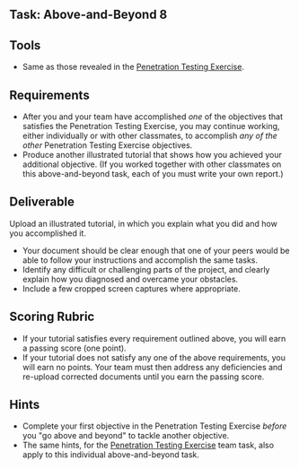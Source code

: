 ## Task: Above-and-Beyond 8

## Tools
- Same as those revealed in the [Penetration Testing Exercise](cit470/pentest).

## Requirements
- After you and your team have accomplished *one* of the objectives that satisfies the Penetration Testing Exercise,
you may continue working, either individually or with other classmates, to accomplish *any of the other* Penetration Testing Exercise objectives.
- Produce another illustrated tutorial that shows how you achieved your additional objective.
(If you worked together with other classmates on this above-and-beyond task, each of you must write your own report.)

## Deliverable
Upload an illustrated tutorial, in which you explain what you did and how you accomplished it.
- Your document should be clear enough that one of your peers would be able to follow your instructions and accomplish the same tasks.
- Identify any difficult or challenging parts of the project, and clearly explain how you diagnosed and overcame your obstacles.
- Include a few cropped screen captures where appropriate.

## Scoring Rubric
- If your tutorial satisfies every requirement outlined above, you will earn a passing score (one point).
- If your tutorial does not satisfy any one of the above requirements, you will earn no points. Your team must then address any deficiencies and re-upload corrected documents until you earn the passing score.

## Hints
- Complete your first objective in the Penetration Testing Exercise *before* you "go above and beyond" to tackle another objective.
- The same hints, for the [Penetration Testing Exercise](cit470/pentest) team task, also apply to this individual above-and-beyond task.
